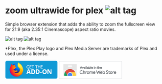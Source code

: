 # zoom ultrawide for plex ![alt tag](https://raw.githubusercontent.com/conceptualspace/zoom-ultrawide-for-plex/master/src/img/icon219.png) 

Simple browser extension that adds the ability to zoom the fullscreen view for 21:9 (aka 2.35:1 Cinemascope) aspect ratio movies.

![alt tag](https://raw.githubusercontent.com/conceptualspace/zoom-ultrawide-for-plex/master/plex-logo-flat-small.png)
![alt tag](https://raw.githubusercontent.com/conceptualspace/zoom-ultrawide-for-plex/master/screenshot.png)

*Plex, the Plex Play logo and Plex Media Server are trademarks of Plex and used under a license.

<a href='https://addons.mozilla.org/en-US/firefox/addon/zoom-ultrawide-for-plex/'><img alt='Get it for Firefox' src='https://github.com/conceptualspace/nightlight/raw/master/assets/ff-badge.png'/></a> <a href='https://chrome.google.com'><img alt='Get it for Chrome' src='https://github.com/conceptualspace/nightlight/raw/master/assets/chrome-badge.png'/></a>
